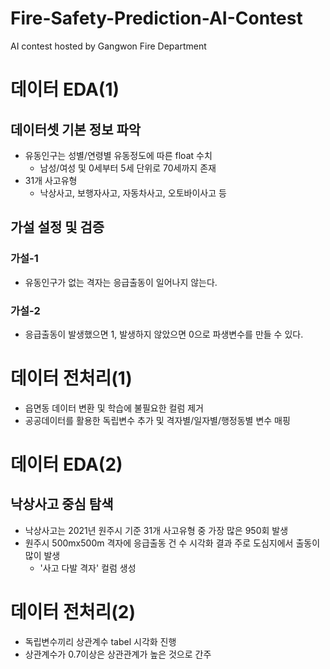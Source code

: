 # Fire-Safety-Prediction-AI-Contest
AI contest hosted by Gangwon Fire Department

# 데이터 EDA(1)
## 데이터셋 기본 정보 파악
- 유동인구는 성별/연령별 유동정도에 따른 float 수치
  - 남성/여성 및 0세부터 5세 단위로 70세까지 존재
- 31개 사고유형
  - 낙상사고, 보행자사고, 자동차사고, 오토바이사고 등

## 가설 설정 및 검증
### 가설-1
- 유동인구가 없는 격자는 응급출동이 일어나지 않는다.
### 가설-2
- 응급출동이 발생했으면 1, 발생하지 않았으면 0으로 파생변수를 만들 수 있다.

# 데이터 전처리(1)
- 읍면동 데이터 변환 및 학습에 불필요한 컬럼 제거
- 공공데이터를 활용한 독립변수 추가 및 격자별/일자별/행정동별 변수 매핑

# 데이터 EDA(2)
## 낙상사고 중심 탐색
- 낙상사고는 2021년 원주시 기준 31개 사고유형 중 가장 많은 950회 발생
- 원주시 500mx500m 격자에 응급출동 건 수 시각화 결과 주로 도심지에서 출동이 많이 발생
  - '사고 다발 격자' 컬럼 생성

# 데이터 전처리(2)
- 독립변수끼리 상관계수 tabel 시각화 진행
- 상관계수가 0.7이상은 상관관계가 높은 것으로 간주
